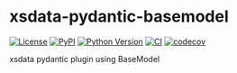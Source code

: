 # xsdata-pydantic-basemodel

[![License](https://img.shields.io/pypi/l/xsdata-pydantic-basemodel.svg?color=green)](https://github.com/tlambert03/xsdata-pydantic-basemodel/raw/main/LICENSE)
[![PyPI](https://img.shields.io/pypi/v/xsdata-pydantic-basemodel.svg?color=green)](https://pypi.org/project/xsdata-pydantic-basemodel)
[![Python Version](https://img.shields.io/pypi/pyversions/xsdata-pydantic-basemodel.svg?color=green)](https://python.org)
[![CI](https://github.com/tlambert03/xsdata-pydantic-basemodel/actions/workflows/ci.yml/badge.svg)](https://github.com/tlambert03/xsdata-pydantic-basemodel/actions/workflows/ci.yml)
[![codecov](https://codecov.io/gh/tlambert03/xsdata-pydantic-basemodel/branch/main/graph/badge.svg)](https://codecov.io/gh/tlambert03/xsdata-pydantic-basemodel)

xsdata pydantic plugin using BaseModel
